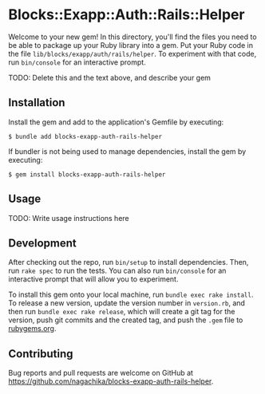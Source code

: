 # Blocks::Exapp::Auth::Rails::Helper

Welcome to your new gem! In this directory, you'll find the files you need to be able to package up your Ruby library into a gem. Put your Ruby code in the file `lib/blocks/exapp/auth/rails/helper`. To experiment with that code, run `bin/console` for an interactive prompt.

TODO: Delete this and the text above, and describe your gem

## Installation

Install the gem and add to the application's Gemfile by executing:

    $ bundle add blocks-exapp-auth-rails-helper

If bundler is not being used to manage dependencies, install the gem by executing:

    $ gem install blocks-exapp-auth-rails-helper

## Usage

TODO: Write usage instructions here

## Development

After checking out the repo, run `bin/setup` to install dependencies. Then, run `rake spec` to run the tests. You can also run `bin/console` for an interactive prompt that will allow you to experiment.

To install this gem onto your local machine, run `bundle exec rake install`. To release a new version, update the version number in `version.rb`, and then run `bundle exec rake release`, which will create a git tag for the version, push git commits and the created tag, and push the `.gem` file to [rubygems.org](https://rubygems.org).

## Contributing

Bug reports and pull requests are welcome on GitHub at https://github.com/nagachika/blocks-exapp-auth-rails-helper.
